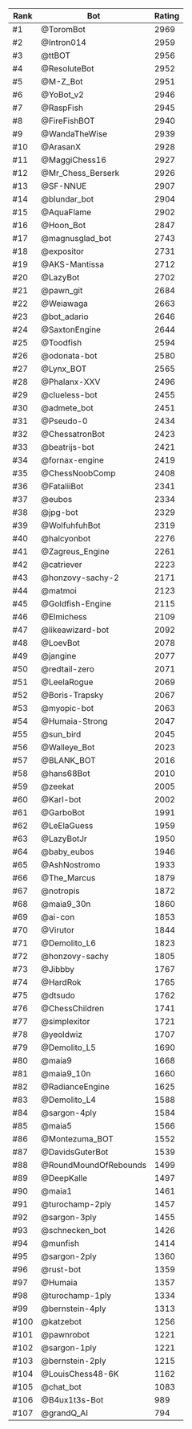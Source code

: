Rank|Bot|Rating
---|---|---
#1|@ToromBot|2969
#2|@Intron014|2959
#3|@ttBOT|2956
#4|@ResoluteBot|2952
#5|@M-Z_Bot|2951
#6|@YoBot_v2|2946
#7|@RaspFish|2945
#8|@FireFishBOT|2940
#9|@WandaTheWise|2939
#10|@ArasanX|2928
#11|@MaggiChess16|2927
#12|@Mr_Chess_Berserk|2926
#13|@SF-NNUE|2907
#14|@blundar_bot|2904
#15|@AquaFlame|2902
#16|@Hoon_Bot|2847
#17|@magnusglad_bot|2743
#18|@expositor|2731
#19|@AKS-Mantissa|2712
#20|@LazyBot|2702
#21|@pawn_git|2684
#22|@Weiawaga|2663
#23|@bot_adario|2646
#24|@SaxtonEngine|2644
#25|@Toodfish|2594
#26|@odonata-bot|2580
#27|@Lynx_BOT|2565
#28|@Phalanx-XXV|2496
#29|@clueless-bot|2455
#30|@admete_bot|2451
#31|@Pseudo-0|2434
#32|@ChessatronBot|2423
#33|@beatrijs-bot|2421
#34|@fornax-engine|2419
#35|@ChessNoobComp|2408
#36|@FataliiBot|2341
#37|@eubos|2334
#38|@jpg-bot|2329
#39|@WolfuhfuhBot|2319
#40|@halcyonbot|2276
#41|@Zagreus_Engine|2261
#42|@catriever|2223
#43|@honzovy-sachy-2|2171
#44|@matmoi|2123
#45|@Goldfish-Engine|2115
#46|@Elmichess|2109
#47|@likeawizard-bot|2092
#48|@LoevBot|2078
#49|@jangine|2077
#50|@redtail-zero|2071
#51|@LeelaRogue|2069
#52|@Boris-Trapsky|2067
#53|@myopic-bot|2063
#54|@Humaia-Strong|2047
#55|@sun_bird|2045
#56|@Walleye_Bot|2023
#57|@BLANK_BOT|2016
#58|@hans68Bot|2010
#59|@zeekat|2005
#60|@Karl-bot|2002
#61|@GarboBot|1991
#62|@LeElaGuess|1959
#63|@LazyBotJr|1950
#64|@baby_eubos|1946
#65|@AshNostromo|1933
#66|@The_Marcus|1879
#67|@notropis|1872
#68|@maia9_30n|1860
#69|@ai-con|1853
#70|@Virutor|1844
#71|@Demolito_L6|1823
#72|@honzovy-sachy|1805
#73|@Jibbby|1767
#74|@HardRok|1765
#75|@dtsudo|1762
#76|@ChessChildren|1741
#77|@simplexitor|1721
#78|@yeoldwiz|1707
#79|@Demolito_L5|1690
#80|@maia9|1668
#81|@maia9_10n|1660
#82|@RadianceEngine|1625
#83|@Demolito_L4|1588
#84|@sargon-4ply|1584
#85|@maia5|1566
#86|@Montezuma_BOT|1552
#87|@DavidsGuterBot|1539
#88|@RoundMoundOfRebounds|1499
#89|@DeepKalle|1497
#90|@maia1|1461
#91|@turochamp-2ply|1457
#92|@sargon-3ply|1455
#93|@schnecken_bot|1426
#94|@munfish|1414
#95|@sargon-2ply|1360
#96|@rust-bot|1359
#97|@Humaia|1357
#98|@turochamp-1ply|1334
#99|@bernstein-4ply|1313
#100|@katzebot|1256
#101|@pawnrobot|1221
#102|@sargon-1ply|1221
#103|@bernstein-2ply|1215
#104|@LouisChess48-6K|1162
#105|@chat_bot|1083
#106|@B4ux1t3s-Bot|989
#107|@grandQ_AI|794
